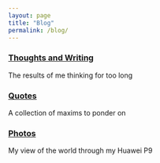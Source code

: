 ```yaml
---
layout: page
title: "Blog"
permalink: /blog/
---
```



<h3><a href="{{ "/thoughts" | absolute_url }}">Thoughts and Writing</a></h3>
The results of me thinking for too long


<h3><a href="{{ site.url | relative_url }}/quotes">Quotes</a></h3>
A collection of maxims to ponder on


<h3><a href="{{ site.url | relative_url }}/galleries">Photos</a></h3>
My view of the world through my Huawei P9


